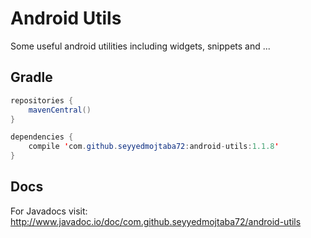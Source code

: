 # Android Utils

Some useful android utilities including widgets, snippets and ...


## Gradle

```java
repositories {
    mavenCentral()
}

dependencies {
    compile 'com.github.seyyedmojtaba72:android-utils:1.1.8'
}
```

## Docs

For Javadocs visit: http://www.javadoc.io/doc/com.github.seyyedmojtaba72/android-utils